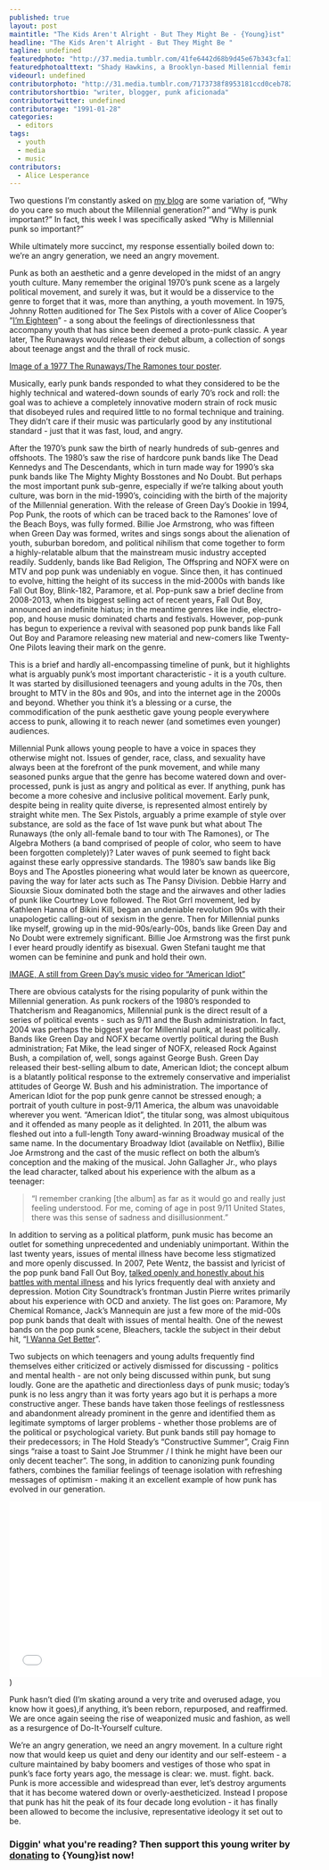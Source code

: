 ```yaml
---
published: true
layout: post
maintitle: "The Kids Aren't Alright - But They Might Be - {Young}ist"
headline: "The Kids Aren't Alright - But They Might Be "
tagline: undefined
featuredphoto: "http://37.media.tumblr.com/41fe6442d68b9d45e67b343cfa135bd8/tumblr_n7zl1hbwLe1rq2ndso1_1280.png"
featuredphotoalttext: "Shady Hawkins, a Brooklyn-based Millennial feminist revengecore band. (Art by cartoonist and Shady Hawkins drummer, Mike Funk)"
videourl: undefined
contributorphoto: "http://31.media.tumblr.com/7173738f8953181ccd0ceb78242f35ab/tumblr_n75zg9TlTV1qh6qf1o1_250.png"
contributorshortbio: "writer, blogger, punk aficionada"
contributortwitter: undefined
contributorage: "1991-01-28"
categories: 
  - editors
tags: 
  - youth
  - media
  - music
contributors: 
  - Alice Lesperance
---
```


Two questions I’m constantly asked on [my blog](http://shakespeareandpunk.tumblr.com/) are some variation of, “Why do you care so much about the Millennial generation?” and “Why is punk important?” In fact, this week I was specifically asked “Why is Millennial punk so important?”

While ultimately more succinct, my response essentially boiled down to: we’re an angry generation, we need an angry movement. 

Punk as both an aesthetic and a genre developed in the midst of an angry youth culture. Many remember the original 1970’s punk scene as a largely political movement, and surely it was, but it would be a disservice to the genre to forget that it was, more than anything, a youth movement.  In 1975, Johnny Rotten auditioned for The Sex Pistols with a cover of Alice Cooper’s “[I’m Eighteen](https://www.youtube.com/watch?v=jXZcJojTucg)” - a song about the feelings of directionlessness that accompany youth that has since been deemed a proto-punk classic. A year later, The Runaways would release their debut album, a collection of songs about teenage angst and the thrall of rock music. 

[Image of a 1977 The Runaways/The Ramones tour poster](http://37.media.tumblr.com/tumblr_lvju235duf1qmncxyo1_500.jpg/). 

Musically, early punk bands responded to what they considered to be the highly technical and watered-down sounds of early 70’s rock and roll: the goal was to achieve a completely innovative modern strain of rock music that disobeyed rules and required little to no formal technique and training. They didn’t care if their music was particularly good by any institutional standard - just that it was fast, loud, and angry. 

After the 1970’s punk saw the birth of nearly hundreds of sub-genres and offshoots. The 1980’s saw the rise of hardcore punk bands like The Dead Kennedys and The Descendants, which in turn made way for 1990’s ska punk bands like The Mighty Mighty Bosstones and No Doubt.  But perhaps the most important punk sub-genre, especially if we’re talking about youth culture, was born in the mid-1990’s, coinciding with the birth of the majority of the Millennial generation. With the release of Green Day’s Dookie in 1994, Pop Punk, the roots of which can be traced back to the Ramones’ love of the Beach Boys, was fully formed. Billie Joe Armstrong, who was fifteen when Green Day was formed, writes and sings songs about the alienation of youth, suburban boredom, and political nihilism that come together to form a highly-relatable album that the mainstream music industry accepted readily. Suddenly, bands like Bad Religion, The Offspring and NOFX were on MTV and pop punk was undeniably en vogue. Since then, it has continued to evolve, hitting the height of its success in the mid-2000s with bands like Fall Out Boy, Blink-182, Paramore, et al. Pop-punk saw a brief decline from 2008-2013, when its biggest selling act of recent years, Fall Out Boy, announced an indefinite hiatus; in the meantime genres like indie, electro-pop, and house music dominated charts and festivals. However, pop-punk has begun to experience a revival with seasoned pop punk bands like Fall Out Boy and Paramore releasing new material and new-comers like Twenty-One Pilots leaving their mark on the genre. 

This is a brief and hardly all-encompassing timeline of punk, but it highlights what is arguably punk’s most important characteristic - it is a youth culture. It was started by disillusioned teenagers and young adults in the 70s, then brought to MTV in the 80s and 90s, and into the internet age in the 2000s and beyond. Whether you think it’s a blessing or a curse, the commodification of the punk aesthetic gave young people everywhere access to punk, allowing it to reach newer (and sometimes even younger) audiences. 

Millennial Punk allows young people to have a voice in spaces they otherwise might not. Issues of gender, race, class, and sexuality have always been at the forefront of the punk movement, and while many seasoned punks argue that the genre has become watered down and over-processed, punk is just as angry and political as ever. If anything, punk has become a more cohesive and inclusive political movement. Early punk, despite being in reality quite diverse, is represented almost entirely by straight white men. The Sex Pistols, arguably a prime example of style over substance, are sold as the face of 1st wave punk but what about The Runaways (the only all-female band to tour with The Ramones), or The Algebra Mothers (a band comprised of people of color, who seem to have been forgotten completely)? Later waves of punk seemed to fight back against these early oppressive standards. The 1980’s saw bands like Big Boys and The Apostles pioneering what would later be known as queercore, paving the way for later acts such as The Pansy Division.  Debbie Harry and Siouxsie Sioux dominated both the stage and the airwaves and other ladies of punk like Courtney Love followed. The Riot Grrl movement, led by Kathleen Hanna of Bikini Kill, began an undeniable revolution 90s with their unapologetic calling-out of sexism in the genre. Then for Millennial punks like myself, growing up in the mid-90s/early-00s, bands like Green Day and No Doubt were extremely significant. Billie Joe Armstrong was the first punk I ever heard proudly identify as bisexual. Gwen Stefani taught me that women can be feminine and punk and hold their own. 

[IMAGE, A still from Green Day’s music video for “American Idiot”](http://www.moviehole.net/wp-content/uploads/Green-Day-American-Idiot.jpg/) 

There are obvious catalysts for the rising popularity of punk within the Millennial generation. As punk rockers of the 1980’s responded to Thatcherism and Reaganomics, Millennial punk is the direct result of a series of political events - such as 9/11 and the Bush administration. In fact, 2004 was perhaps the biggest year for Millennial punk, at least politically. Bands like Green Day and NOFX became overtly political during the Bush administration; Fat Mike, the lead singer of NOFX, released Rock Against Bush, a compilation of, well, songs against George Bush. Green Day released their best-selling album to date, American Idiot; the concept album is a blatantly political response to the extremely conservative and imperialist attitudes of George W. Bush and his administration. The importance of American Idiot for the pop punk genre cannot be stressed enough; a portrait of youth culture in post-9/11 America, the album was unavoidable wherever you went. “American Idiot”, the titular song, was almost ubiquitous and it offended as many people as it delighted. In 2011, the album was fleshed out into a full-length Tony award-winning Broadway musical of the same name. In the documentary Broadway Idiot (available on Netflix), Billie Joe Armstrong and the cast of the music reflect on both the album’s conception and the making of the musical. John Gallagher Jr., who plays the lead character, talked about his experience with the album as a teenager:

>“I remember cranking [the album] as far as it would go and really just feeling understood. For me, coming of age in post 9/11 United States, there was this sense of sadness and disillusionment.”

In addition to serving as a political platform, punk music has become an outlet for something unprecedented and undeniably unimportant.  Within the last twenty years, issues of mental illness have become less stigmatized and more openly discussed. In 2007, Pete Wentz, the bassist and lyricist of the pop punk band Fall Out Boy, [talked openly and honestly about his battles with mental illness](http://www.halfofus.com/video/pete-wentz/) and his lyrics frequently deal with anxiety and depression. Motion City Soundtrack’s frontman Justin Pierre writes primarily about his experience with OCD and anxiety. The list goes on: Paramore, My Chemical Romance, Jack’s Mannequin are just a few more of the mid-00s pop punk bands that dealt with issues of mental health. One of the newest bands on the pop punk scene, Bleachers, tackle the subject in their debut hit, “[I Wanna Get Better](https://www.youtube.com/watch?v=o5osPtE7kXI&feature=youtu.be)”. 

Two subjects on which teenagers and young adults frequently find themselves either criticized or actively dismissed for discussing - politics and mental health - are not only being discussed within punk, but sung loudly. Gone are the apathetic and directionless days of punk music; today’s punk is no less angry than it was forty years ago but it is perhaps a more constructive anger. These bands have taken those feelings of restlessness and abandonment already prominent in the genre and identified them as legitimate symptoms of larger problems - whether those problems are of the political or psychological variety.  But punk bands still pay homage to their predecessors; in The Hold Steady’s “Constructive Summer”, Craig Finn sings “raise a toast to Saint Joe Strummer / I think he might have been our only decent teacher”. The song, in addition to canonizing punk founding fathers, combines the familiar feelings of teenage isolation with refreshing messages of optimism - making it an excellent example of how punk has evolved in our generation.  

<iframe width="560" height="315" src="//www.youtube.com/embed/dyMal2onfuM" frameborder="0" allowfullscreen></iframe>)

Punk hasn’t died (I’m skating around a very trite and overused adage, you know how it goes),if anything, it’s been reborn, repurposed, and reaffirmed. We are once again seeing the rise of weaponized music and fashion, as well as a resurgence of Do-It-Yourself culture. 

We’re an angry generation, we need an angry movement. In a culture right now that would keep us quiet and deny our identity and our self-esteem - a culture maintained by baby boomers and vestiges of those who spat in punk’s face forty years ago, the message is clear: we. must. fight. back. Punk is more accessible and widespread than ever, let’s destroy arguments that it has become watered down or overly-aestheticized. Instead I propose that punk has hit the peak of its four decade long evolution - it has finally been allowed to become the inclusive, representative ideology it set out to be. 

<h3 class='donate-blurb'> Diggin' what you're reading? Then support this young writer by <a href='{{site.baseurl}}/donate'>donating</a> to {Young}ist now!</h3>